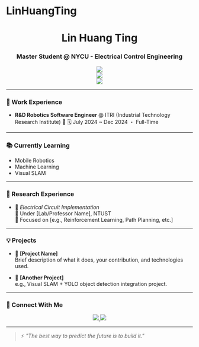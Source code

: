 # LinHuangTing

<h1 align="center"> Lin Huang Ting</h1>
<h3 align="center">Master Student @ NYCU - Electrical Control Engineering</h3>

<p align="center">
  <img src="https://readme-typing-svg.demolab.com?font=Fira+Code&pause=500&color=00F0FF&center=true&vCenter=true&width=440&lines=Hi!+I+am+Lin+Huang+Ting" />
  <br/>
  <img src="https://readme-typing-svg.demolab.com?font=Fira+Code&pause=500&color=00F0FF&center=true&vCenter=true&width=440&lines=A+Master+Student+%40+NYCU" />
  <br/>
  <img src="https://readme-typing-svg.demolab.com?font=Fira+Code&pause=500&color=00F0FF&center=true&vCenter=true&width=440&lines=In+Electrical+Control+Engineering" />
</p>

---

### 💼 Work Experience

- **R&D Robotics Software Engineer** @ ITRI (Industrial Technology Research Institute) 🤖
  🗓️ July 2024 ~ Dec 2024 ・ Full-Time

---

### 📚 Currently Learning
 
- Mobile Robotics  
- Machine Learning  
- Visual SLAM  

---

### 🧪 Research Experience

- 🔬 *Electrical Circuit Implementation*  
  🏫 Under [Lab/Professor Name], NTUST  
  🧠 Focused on [e.g., Reinforcement Learning, Path Planning, etc.]

---

### 💡 Projects

- 🤖 **[Project Name]**  
  Brief description of what it does, your contribution, and technologies used.

- 📸 **[Another Project]**  
  e.g., Visual SLAM + YOLO object detection integration project.

<!-- Add GitHub links if available -->

---

### 🧭 Connect With Me

<p align="center">
  <a href="mailto:your-email@example.com">
    <img src="https://img.shields.io/badge/Email-30363D?style=for-the-badge&logo=gmail&logoColor=white" />
  </a>
  <a href="https://github.com/linB110">
    <img src="https://img.shields.io/badge/GitHub-30363D?style=for-the-badge&logo=github&logoColor=white" />
  </a>
  <!-- Add LinkedIn / Website here if you have -->
</p>

---

> ⚡ *"The best way to predict the future is to build it."*
